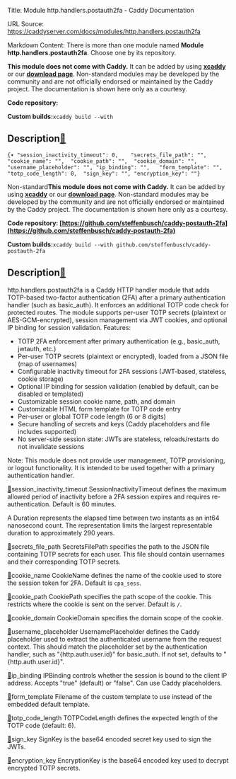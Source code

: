 Title: Module http.handlers.postauth2fa - Caddy Documentation

URL Source: https://caddyserver.com/docs/modules/http.handlers.postauth2fa

Markdown Content:
There is more than one module named **Module http.handlers.postauth2fa**. Choose one by its repository.

**This module does not come with Caddy.** It can be added by using **[xcaddy](https://caddyserver.com/docs/build#xcaddy)** or our **[download page](https://caddyserver.com/download)**. Non-standard modules may be developed by the community and are not officially endorsed or maintained by the Caddy project. The documentation is shown here only as a courtesy.

**Code repository:**

**Custom builds:**`xcaddy build --with`

Description[🔗](https://caddyserver.com/docs/modules/http.handlers.postauth2fa#docs "Direct link")
--------------------------------------------------------------------------------------------------

`{▾	"session_inactivity_timeout": 0,	"secrets_file_path": "",	"cookie_name": "",	"cookie_path": "",	"cookie_domain": "",	"username_placeholder": "",	"ip_binding": "",	"form_template": "",	"totp_code_length": 0,	"sign_key": "",	"encryption_key": ""}`

Non-standard**This module does not come with Caddy.** It can be added by using **[xcaddy](https://caddyserver.com/docs/build#xcaddy)** or our **[download page](https://caddyserver.com/download)**. Non-standard modules may be developed by the community and are not officially endorsed or maintained by the Caddy project. The documentation is shown here only as a courtesy.

**Code repository: [https://github.com/steffenbusch/caddy-postauth-2fa](https://github.com/steffenbusch/caddy-postauth-2fa)**

**Custom builds:**`xcaddy build --with github.com/steffenbusch/caddy-postauth-2fa`

Description[🔗](https://caddyserver.com/docs/modules/http.handlers.postauth2fa#docs "Direct link")
--------------------------------------------------------------------------------------------------

http.handlers.postauth2fa is a Caddy HTTP handler module that adds TOTP-based two-factor authentication (2FA) after a primary authentication handler (such as basic_auth). It enforces an additional TOTP code check for protected routes. The module supports per-user TOTP secrets (plaintext or AES-GCM-encrypted), session management via JWT cookies, and optional IP binding for session validation. Features:

*   TOTP 2FA enforcement after primary authentication (e.g., basic_auth, jwtauth, etc.)
*   Per-user TOTP secrets (plaintext or encrypted), loaded from a JSON file (map of usernames)
*   Configurable inactivity timeout for 2FA sessions (JWT-based, stateless, cookie storage)
*   Optional IP binding for session validation (enabled by default, can be disabled or templated)
*   Customizable session cookie name, path, and domain
*   Customizable HTML form template for TOTP code entry
*   Per-user or global TOTP code length (6 or 8 digits)
*   Secure handling of secrets and keys (Caddy placeholders and file includes supported)
*   No server-side session state: JWTs are stateless, reloads/restarts do not invalidate sessions

Note: This module does not provide user management, TOTP provisioning, or logout functionality. It is intended to be used together with a primary authentication handler.

[🔗](https://caddyserver.com/docs/modules/http.handlers.postauth2fa#session_inactivity_timeout)session_inactivity_timeout
SessionInactivityTimeout defines the maximum allowed period of inactivity before a 2FA session expires and requires re-authentication. Default is 60 minutes.

A Duration represents the elapsed time between two instants as an int64 nanosecond count. The representation limits the largest representable duration to approximately 290 years.

[🔗](https://caddyserver.com/docs/modules/http.handlers.postauth2fa#secrets_file_path)secrets_file_path
SecretsFilePath specifies the path to the JSON file containing TOTP secrets for each user. This file should contain usernames and their corresponding TOTP secrets.

[🔗](https://caddyserver.com/docs/modules/http.handlers.postauth2fa#cookie_name)cookie_name
CookieName defines the name of the cookie used to store the session token for 2FA. Default is `cpa_sess`.

[🔗](https://caddyserver.com/docs/modules/http.handlers.postauth2fa#cookie_path)cookie_path
CookiePath specifies the path scope of the cookie. This restricts where the cookie is sent on the server. Default is `/`.

[🔗](https://caddyserver.com/docs/modules/http.handlers.postauth2fa#cookie_domain)cookie_domain
CookieDomain specifies the domain scope of the cookie.

[🔗](https://caddyserver.com/docs/modules/http.handlers.postauth2fa#username_placeholder)username_placeholder
UsernamePlaceholder defines the Caddy placeholder used to extract the authenticated username from the request context. This should match the placeholder set by the authentication handler, such as "{http.auth.user.id}" for basic_auth. If not set, defaults to "{http.auth.user.id}".

[🔗](https://caddyserver.com/docs/modules/http.handlers.postauth2fa#ip_binding)ip_binding
IPBinding controls whether the session is bound to the client IP address. Accepts "true" (default) or "false". Can use Caddy placeholders.

[🔗](https://caddyserver.com/docs/modules/http.handlers.postauth2fa#form_template)form_template
Filename of the custom template to use instead of the embedded default template.

[🔗](https://caddyserver.com/docs/modules/http.handlers.postauth2fa#totp_code_length)totp_code_length
TOTPCodeLength defines the expected length of the TOTP code (default: 6).

[🔗](https://caddyserver.com/docs/modules/http.handlers.postauth2fa#sign_key)sign_key
SignKey is the base64 encoded secret key used to sign the JWTs.

[🔗](https://caddyserver.com/docs/modules/http.handlers.postauth2fa#encryption_key)encryption_key
EncryptionKey is the base64 encoded key used to decrypt encrypted TOTP secrets.

